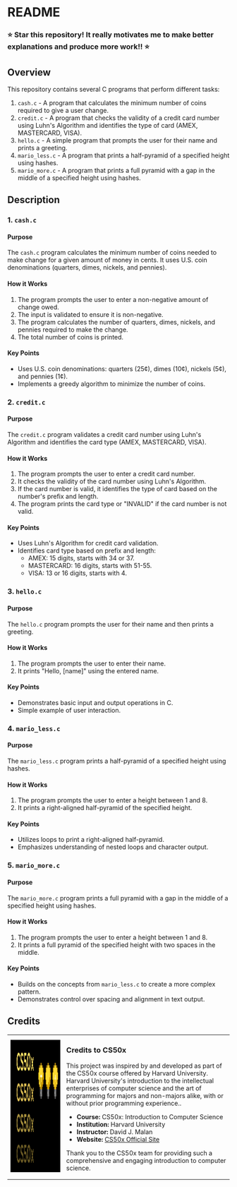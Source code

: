 # README

### ⭐️ **Star this repository! It really motivates me to make better explanations and produce more work!!** ⭐️

## Overview

This repository contains several C programs that perform different tasks:
1. `cash.c` - A program that calculates the minimum number of coins required to give a user change.
2. `credit.c` - A program that checks the validity of a credit card number using Luhn's Algorithm and identifies the type of card (AMEX, MASTERCARD, VISA).
3. `hello.c` - A simple program that prompts the user for their name and prints a greeting.
4. `mario_less.c` - A program that prints a half-pyramid of a specified height using hashes.
5. `mario_more.c` - A program that prints a full pyramid with a gap in the middle of a specified height using hashes.

## Description

### 1. `cash.c`

#### Purpose

The `cash.c` program calculates the minimum number of coins needed to make change for a given amount of money in cents. It uses U.S. coin denominations (quarters, dimes, nickels, and pennies).

#### How it Works

1. The program prompts the user to enter a non-negative amount of change owed.
2. The input is validated to ensure it is non-negative.
3. The program calculates the number of quarters, dimes, nickels, and pennies required to make the change.
4. The total number of coins is printed.

#### Key Points

- Uses U.S. coin denominations: quarters (25¢), dimes (10¢), nickels (5¢), and pennies (1¢).
- Implements a greedy algorithm to minimize the number of coins.

### 2. `credit.c`

#### Purpose

The `credit.c` program validates a credit card number using Luhn's Algorithm and identifies the card type (AMEX, MASTERCARD, VISA).

#### How it Works

1. The program prompts the user to enter a credit card number.
2. It checks the validity of the card number using Luhn's Algorithm.
3. If the card number is valid, it identifies the type of card based on the number's prefix and length.
4. The program prints the card type or "INVALID" if the card number is not valid.

#### Key Points

- Uses Luhn's Algorithm for credit card validation.
- Identifies card type based on prefix and length:
  - AMEX: 15 digits, starts with 34 or 37.
  - MASTERCARD: 16 digits, starts with 51-55.
  - VISA: 13 or 16 digits, starts with 4.

### 3. `hello.c`

#### Purpose

The `hello.c` program prompts the user for their name and then prints a greeting.

#### How it Works

1. The program prompts the user to enter their name.
2. It prints "Hello, [name]" using the entered name.

#### Key Points

- Demonstrates basic input and output operations in C.
- Simple example of user interaction.

### 4. `mario_less.c`

#### Purpose

The `mario_less.c` program prints a half-pyramid of a specified height using hashes.

#### How it Works

1. The program prompts the user to enter a height between 1 and 8.
2. It prints a right-aligned half-pyramid of the specified height.

#### Key Points

- Utilizes loops to print a right-aligned half-pyramid.
- Emphasizes understanding of nested loops and character output.

### 5. `mario_more.c`

#### Purpose

The `mario_more.c` program prints a full pyramid with a gap in the middle of a specified height using hashes.

#### How it Works

1. The program prompts the user to enter a height between 1 and 8.
2. It prints a full pyramid of the specified height with two spaces in the middle.

#### Key Points

- Builds on the concepts from `mario_less.c` to create a more complex pattern.
- Demonstrates control over spacing and alignment in text output.

## Credits

<table>
  <tr>
    <td><img src="images/CS50x_logo.png" alt="CS50 Logo" width="800" height="300"></td>
    <td>
      <h3>Credits to CS50x</h3>
      <p>This project was inspired by and developed as part of the CS50x course offered by Harvard University. Harvard University's introduction to the intellectual enterprises of computer science and the art of programming for majors and non-majors alike, with or without prior programming experience..</p>
      <ul>
        <li><strong>Course:</strong> CS50x: Introduction to Computer Science</li>
        <li><strong>Institution:</strong> Harvard University</li>
        <li><strong>Instructor:</strong> David J. Malan</li>
        <li><strong>Website:</strong> <a href="https://cs50.harvard.edu/x/2024/">CS50x Official Site</a></li>
      </ul>
      <p>Thank you to the CS50x team for providing such a comprehensive and engaging introduction to computer science.</p>
    </td>
  </tr>
</table>
